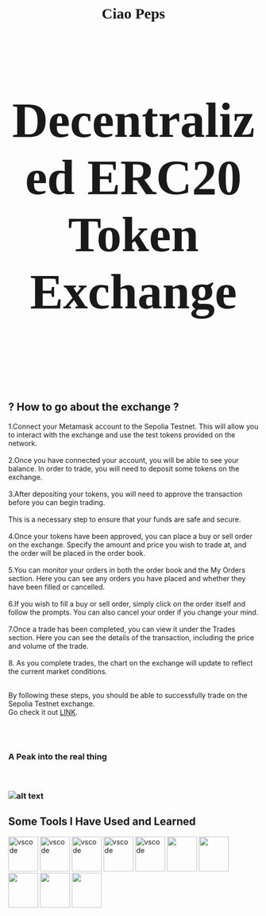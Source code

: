 <h1 align="center" style="font-size: 30px; font-family: 'Times New Roman', serif;">
   Ciao Peps
</h1>
<h2 align="center" style="font-size: 100px; font-family: 'Times New Roman', serif;"> Decentralized ERC20 Token Exchange <h2/>
<br><br>
<h2>? How to go about the exchange ?</h2>
   
1.Connect your Metamask account to the Sepolia Testnet. This will allow you to interact with the exchange and use the test tokens provided on the network.<br><br>2.Once you have connected your account, you will be able to see your balance. In order to trade, you will need to deposit some tokens on the exchange.<br><br>3.After depositing your tokens, you will need to approve the transaction before you can begin trading.<br><br>This is a necessary step to ensure that your funds are safe and secure.<br><br>4.Once your tokens have been approved, you can place a buy or sell order on the exchange. Specify the amount and price you wish to trade at, and the order will be  placed in the order book.<br><br>5.You can monitor your orders in both the order book and the My Orders section. Here you can see any orders you have placed and whether they have been filled or cancelled.<br><br>6.If you wish to fill a buy or sell order, simply click on the order itself and follow the prompts. You can also cancel your order if you change your mind.<br><br>7.Once a trade has been completed, you can view it under the Trades section. Here you can see the details of the transaction, including the price and volume of the trade.<br><br>8. As you complete trades, the chart on the exchange will update to reflect the current market conditions.<br><br>

   By following these steps, you should be able to successfully trade on the Sepolia Testnet exchange.<br>
    Go check it out        <a href="https://divine-union-1351.on.fleek.co/" target="_blank">LINK</a>.
 
<br><br>
<h3> A Peak into the real thing <h3/><br>
   
   
![alt text](https://drive.google.com/uc?id=1vs-GcbnXUQ4Qy9bGGUFl07-5lCS5mkrs "Image Title" )




<h2> Some Tools I Have Used and Learned</h2>
<p align="left">
<img src="https://cdn.jsdelivr.net/gh/devicons/devicon/icons/react/react-original.svg" /alt="vscode" width="60" height="70"/>
<img src="https://cdn.jsdelivr.net/gh/devicons/devicon/icons/solidity/solidity-original.svg" /alt="vscode" width="60" height="70"/>
<img src="https://cdn.jsdelivr.net/gh/devicons/devicon/icons/html5/html5-plain.svg" /alt="vscode" width="60" height="70"/>
<img src="https://cdn.jsdelivr.net/gh/devicons/devicon/icons/css3/css3-plain.svg" /alt="vscode" width="60" height="70"/>
<img src="https://cdn.jsdelivr.net/gh/devicons/devicon/icons/git/git-plain.svg" /alt="vscode" width="60" height="70"/> 
<img src="https://cdn.jsdelivr.net/gh/devicons/devicon/icons/vscode/vscode-original.svg" /width="60" height="70"/>
<img src="https://cdn.jsdelivr.net/gh/devicons/devicon/icons/ubuntu/ubuntu-plain.svg" /width="60" height="70"/>
<img src="https://cdn.jsdelivr.net/gh/devicons/devicon/icons/redux/redux-original.svg" /width="60" height="70"/>
<img src="https://cdn.jsdelivr.net/gh/devicons/devicon/icons/nodejs/nodejs-plain.svg" /width="60" height="70"/>
<img src="https://cdn.jsdelivr.net/gh/devicons/devicon/icons/javascript/javascript-plain.svg" /width="60" height="70"/>
</p>

